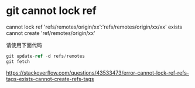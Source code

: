 # git cannot lock ref

cannot lock ref 'refs/remotes/origin/xx':'refs/remotes/origin/xx/xx' exists cannot create 'ref/remotes/origin/xx'

<!--more-->
<!-- csdn -->

请使用下面代码

```csharp
git update-ref -d refs/remotes 
git fetch
```
https://stackoverflow.com/questions/43533473/error-cannot-lock-ref-refs-tags-exists-cannot-create-refs-tags